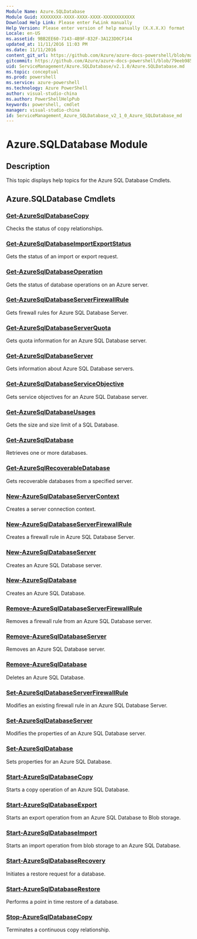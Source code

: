 ```yaml
---
Module Name: Azure.SQLDatabase
Module Guid: XXXXXXXX-XXXX-XXXX-XXXX-XXXXXXXXXXXX
Download Help Link: Please enter FwLink manually
Help Version: Please enter version of help manually (X.X.X.X) format
Locale: en-US
ms.assetid: 9BB2EE60-7143-4B9F-832F-3A123D0CF144
updated_at: 11/11/2016 11:03 PM
ms.date: 11/11/2016
content_git_url: https://github.com/Azure/azure-docs-powershell/blob/master/azureps-cmdlets-docs/ServiceManagement/Azure.SQLDatabase/v2.1.0/Azure.SQLDatabase.md
gitcommit: https://github.com/Azure/azure-docs-powershell/blob/79eeb985ea480979357fb4695832a0c3d29a48bf/azureps-cmdlets-docs/ServiceManagement/Azure.SQLDatabase/v2.1.0/Azure.SQLDatabase.md
uid: ServiceManagement/Azure.SQLDatabase/v2.1.0/Azure.SQLDatabase.md
ms.topic: conceptual
ms.prod: powershell
ms.service: azure-powershell
ms.technology: Azure PowerShell
author: visual-studio-china
ms.author: PowerShellHelpPub
keywords: powershell, cmdlet
manager: visual-studio-china
id: ServiceManagement_Azure_SQLDatabase_v2_1_0_Azure_SQLDatabase_md
---
```


# Azure.SQLDatabase Module
## Description
This topic displays help topics for the Azure SQL Database Cmdlets. 

## Azure.SQLDatabase Cmdlets
### [Get-AzureSqlDatabaseCopy](./Get-AzureSqlDatabaseCopy.md)
Checks the status of copy relationships.


### [Get-AzureSqlDatabaseImportExportStatus](./Get-AzureSqlDatabaseImportExportStatus.md)
Gets the status of an import or export request.


### [Get-AzureSqlDatabaseOperation](./Get-AzureSqlDatabaseOperation.md)
Gets the status of database operations on an Azure server.


### [Get-AzureSqlDatabaseServerFirewallRule](./Get-AzureSqlDatabaseServerFirewallRule.md)
Gets firewall rules for Azure SQL Database Server.


### [Get-AzureSqlDatabaseServerQuota](./Get-AzureSqlDatabaseServerQuota.md)
Gets quota information for an Azure SQL Database server.


### [Get-AzureSqlDatabaseServer](./Get-AzureSqlDatabaseServer.md)
Gets information about Azure SQL Database servers.


### [Get-AzureSqlDatabaseServiceObjective](./Get-AzureSqlDatabaseServiceObjective.md)
Gets service objectives for an Azure SQL Database server.


### [Get-AzureSqlDatabaseUsages](./Get-AzureSqlDatabaseUsages.md)
Gets the size and size limit of a SQL Database.


### [Get-AzureSqlDatabase](./Get-AzureSqlDatabase.md)
Retrieves one or more databases.


### [Get-AzureSqlRecoverableDatabase](./Get-AzureSqlRecoverableDatabase.md)
Gets recoverable databases from a specified server.


### [New-AzureSqlDatabaseServerContext](./New-AzureSqlDatabaseServerContext.md)
Creates a server connection context.


### [New-AzureSqlDatabaseServerFirewallRule](./New-AzureSqlDatabaseServerFirewallRule.md)
Creates a firewall rule in Azure SQL Database Server.


### [New-AzureSqlDatabaseServer](./New-AzureSqlDatabaseServer.md)
Creates an Azure SQL Database server.


### [New-AzureSqlDatabase](./New-AzureSqlDatabase.md)
Creates an Azure SQL Database.


### [Remove-AzureSqlDatabaseServerFirewallRule](./Remove-AzureSqlDatabaseServerFirewallRule.md)
Removes a firewall rule from an Azure SQL Database server.


### [Remove-AzureSqlDatabaseServer](./Remove-AzureSqlDatabaseServer.md)
Removes an Azure SQL Database server.


### [Remove-AzureSqlDatabase](./Remove-AzureSqlDatabase.md)
Deletes an Azure SQL Database.


### [Set-AzureSqlDatabaseServerFirewallRule](./Set-AzureSqlDatabaseServerFirewallRule.md)
Modifies an existing firewall rule in an Azure SQL Database Server.


### [Set-AzureSqlDatabaseServer](./Set-AzureSqlDatabaseServer.md)
Modifies the properties of an Azure SQL Database server.


### [Set-AzureSqlDatabase](./Set-AzureSqlDatabase.md)
Sets properties for an Azure SQL Database.


### [Start-AzureSqlDatabaseCopy](./Start-AzureSqlDatabaseCopy.md)
Starts a copy operation of an Azure SQL Database.


### [Start-AzureSqlDatabaseExport](./Start-AzureSqlDatabaseExport.md)
Starts an export operation from an Azure SQL Database to Blob storage.


### [Start-AzureSqlDatabaseImport](./Start-AzureSqlDatabaseImport.md)
Starts an import operation from blob storage to an Azure SQL Database.


### [Start-AzureSqlDatabaseRecovery](./Start-AzureSqlDatabaseRecovery.md)
Initiates a restore request for a database.


### [Start-AzureSqlDatabaseRestore](./Start-AzureSqlDatabaseRestore.md)
Performs a point in time restore of a database.


### [Stop-AzureSqlDatabaseCopy](./Stop-AzureSqlDatabaseCopy.md)
Terminates a continuous copy relationship.




